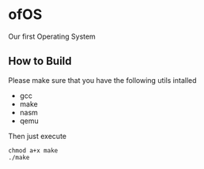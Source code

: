 # ofOS
Our first Operating System

## How to Build
Please make sure that you have the following utils intalled
- gcc
- make
- nasm
- qemu

Then just execute
```
chmod a+x make
./make
```
